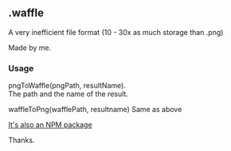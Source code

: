 ## .waffle
A very inefficient file format (10 - 30x as much storage than .png)

Made by me.

### Usage
pngToWaffle(pngPath, resultName).                                            
The path and the name of the result.

waffleToPng(wafflePath, resultname)
Same as above

[It's also an NPM package](https://www.npmjs.com/package/waffle-image-format)

Thanks.